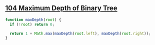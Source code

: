 ## [104 Maximum Depth of Binary Tree](https://leetcode.com/problems/maximum-depth-of-binary-tree/description/)

<!-- notecardId: 1742221604077 -->

```js
function maxDepth(root) {
  if (!root) return 0;

  return 1 + Math.max(maxDepth(root.left), maxDepth(root.right));
}
```
